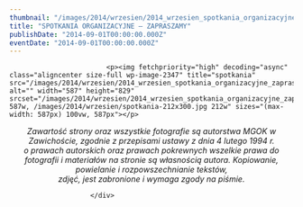 ```yaml
---
thumbnail: "/images/2014/wrzesien/2014_wrzesien_spotkania_organizacyjne_zapraszamy_2014_09_spotkania_organizacyjne_zapraszamy_spotkania.jpg"
title: "SPOTKANIA ORGANIZACYJNE – ZAPRASZAMY"
publishDate: "2014-09-01T00:00:00.000Z"
eventDate: "2014-09-01T00:00:00.000Z"
---
```


<div class="entry-content">
							
							<p><img fetchpriority="high" decoding="async" class="aligncenter size-full wp-image-2347" title="spotkania" src="/images/2014/wrzesien/2014_wrzesien_spotkania_organizacyjne_zapraszamy_2014_09_spotkania_organizacyjne_zapraszamy_spotkania.jpg" alt="" width="587" height="829" srcset="/images/2014/wrzesien/2014_wrzesien_spotkania_organizacyjne_zapraszamy_2014_09_spotkania_organizacyjne_zapraszamy_spotkania.jpg 587w, /images/2014/wrzesien/spotkania-212x300.jpg 212w" sizes="(max-width: 587px) 100vw, 587px"></p>
<p style="text-align: center;"><em>Zawartość strony oraz wszystkie fotografie są autorstwa MGOK w Zawichoście, zgodnie z przepisami ustawy z dnia 4 lutego 1994 r.<br>
o prawach autorskich oraz prawach pokrewnych wszelkie prawa do fotografii i materiałów na stronie są własnością autora. Kopiowanie, powielanie i rozpowszechnianie tekstów,<br>
zdjęć, jest zabronione i wymaga zgody na piśmie.</em></p>
						
						</div>
